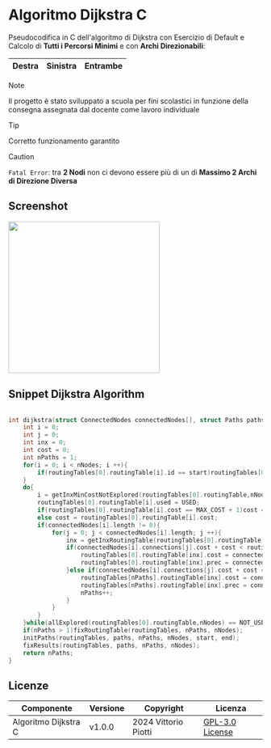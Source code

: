 # Algoritmo Dijkstra C
Pseudocodifica in C dell'algoritmo di Dijkstra con Esercizio di Default e Calcolo di **Tutti i Percorsi Minimi** e con **Archi Direzionabili**:


|Destra|Sinistra|Entrambe|
|---|---|---|


> [!NOTE]
> Il progetto è stato sviluppato a scuola per fini scolastici in funzione della consegna assegnata dal docente come lavoro individuale



> [!TIP]
> Corretto funzionamento garantito

> [!CAUTION] 
> `Fatal Error`: tra **2 Nodi** non ci devono essere più di un di **Massimo 2 Archi di Direzione Diversa**


## Screenshot

<img width="300" src="https://github.com/vittorioPiotti/Algoritmo-Dijkstra-C/blob/main/snap.png"/>


## Snippet Dijkstra Algorithm

```c

int dijkstra(struct ConnectedNodes connectedNodes[], struct Paths paths[], struct RoutingTables routingTables[],int start, int end,int nNodes){
    int i = 0;
    int j = 0;
    int inx = 0;
    int cost = 0;
    int nPaths = 1;
    for(i = 0; i < nNodes; i ++){
        if(routingTables[0].routingTable[i].id == start)routingTables[0].routingTable[i].cost = 0;
    }
    do{
        i = getInxMinCostNotExplored(routingTables[0].routingTable,nNodes);
        routingTables[0].routingTable[i].used = USED;
        if(routingTables[0].routingTable[i].cost == MAX_COST + 1)cost = 0;
        else cost = routingTables[0].routingTable[i].cost;
        if(connectedNodes[i].length != 0){
            for(j = 0; j < connectedNodes[i].length; j ++){
                inx = getInxRoutingTable(routingTables[0].routingTable,connectedNodes[i].connections[j].id,nNodes );
                if(connectedNodes[i].connections[j].cost + cost < routingTables[0].routingTable[inx].cost){
                    routingTables[0].routingTable[inx].cost = connectedNodes[i].connections[j].cost + cost;
                    routingTables[0].routingTable[inx].prec = connectedNodes[i].id;
                }else if(connectedNodes[i].connections[j].cost + cost == routingTables[0].routingTable[inx].cost){
                    routingTables[nPaths].routingTable[inx].cost = connectedNodes[i].connections[j].cost + cost;
                    routingTables[nPaths].routingTable[inx].prec = connectedNodes[i].id;
                    nPaths++;
                }
            }
        }
    }while(allExplored(routingTables[0].routingTable,nNodes) == NOT_USED);
    if(nPaths > 1)fixRoutingTable(routingTables, nPaths, nNodes);
    initPaths(routingTables, paths, nPaths, nNodes, start, end);
    fixResults(routingTables, paths, nPaths, nNodes);
    return nPaths;
}

```

## Licenze

| Componente         | Versione  | Copyright                         | Licenza                                                       |
|--------------------|-----------|-----------------------------------|---------------------------------------------------------------|
| Algoritmo Dijkstra C | v1.0.0    | 2024 Vittorio Piotti              | [GPL-3.0 License](https://github.com/vittorioPiotti/Algoritmo-Dijkstra-C/blob/main/LICENSE.md) |
